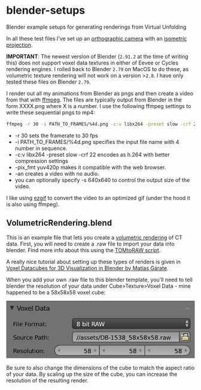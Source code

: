# blender-setups
Blender example setups for generating renderings from Virtual Unfolding

In all these test files I've set up an [orthographic camera](https://en.wikipedia.org/wiki/Orthographic_projection) with an [isometric projection](https://en.wikipedia.org/wiki/Isometric_projection).

**IMPORTANT**: The newest version of Blender (`2.91.2` at the time of writing this) does not support voxel data textures in either of Eevee or Cycles rendering engines.  I rolled back to Blender `2.79` on MacOS to do these, as volumetric texture rendering will not work on a version >`2.8`.  I have only tested these files on Blender `2.79`.

I render out all my animations from Blender as pngs and then create a video from that with [ffmpeg](https://ffmpeg.org/).  The files are typically output from Blender in the form XXXX.png where X is a number.  I use the following ffmpeg settings to write these sequential pngs to mp4:

```sh
ffmpeg -r 30 -i PATH_TO_FRAMES/%4d.png -c:v libx264 -preset slow -crf 22 -pix_fmt yuv420p -an OUTPUT_DIRECTORY/animation.mp4
```

- -r 30 sets the framerate to 30 fps   
- -i PATH_TO_FRAMES/%4d.png specifies the input file name with 4 number in sequence.  
- -c:v libx264 -preset slow -crf 22 encodes as h.264 with better compression settings
- -pix_fmt yuv420p makes it compatible with the web browser.  
- -an creates a video with no audio.  
- you can optionally specify -s 640x640 to control the output size of the video.

I like using [ezgif](https://ezgif.com/video-to-gif) to convert the video to an optimized gif (under the hood it is also using ffmpeg).

## VolumetricRendering.blend

This is an example file that lets you create a [volumetric rendering](https://docs.blender.org/manual/de/2.79/render/blender_render/materials/special_effects/volume.html) of CT data.  First, you will need to create a .raw file to import your data into blender.  Find more info about this using the [TOMtoRAW script](https://github.com/UnlockingHistory/virtual-unfolding/tree/main/src/visualization#tom_to_raw).

A really nice tutorial about setting up these types of renders is given in [Voxel Datacubes for 3D Visualization in Blender by Matías Gárate](https://iopscience.iop.org/article/10.1088/1538-3873/129/975/058010#paspaa4f5bs4).

When you add your own .raw file to this blender template, you'll need to tell blender the resolution of your data under Cube>Texture>Voxel Data - mine happened to be a 58x58x58 voxel cube:

![blender voxel data resolution ui](docs/rawres.png)

Be sure to also change the dimensions of the cube to match the aspect ratio of your data.  By scaling up the size of the cube, you can increase the resolution of the resulting render.


